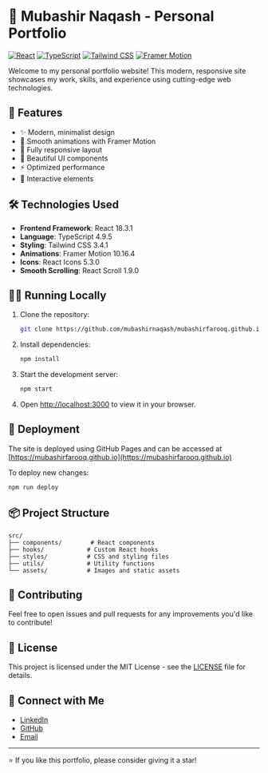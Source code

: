 # 🌟 Mubashir Naqash - Personal Portfolio

[![React](https://img.shields.io/badge/React-18.3.1-61DAFB?style=flat-square&logo=react)](https://reactjs.org/)
[![TypeScript](https://img.shields.io/badge/TypeScript-4.9.5-3178C6?style=flat-square&logo=typescript)](https://www.typescriptlang.org/)
[![Tailwind CSS](https://img.shields.io/badge/Tailwind_CSS-3.4.1-38B2AC?style=flat-square&logo=tailwind-css)](https://tailwindcss.com/)
[![Framer Motion](https://img.shields.io/badge/Framer_Motion-10.16.4-0055FF?style=flat-square&logo=framer)](https://www.framer.com/motion/)

Welcome to my personal portfolio website! This modern, responsive site showcases my work, skills, and experience using cutting-edge web technologies.

## 🚀 Features

- ✨ Modern, minimalist design
- 🎨 Smooth animations with Framer Motion
- 📱 Fully responsive layout
- 🌙 Beautiful UI components
- ⚡ Optimized performance
- 🎯 Interactive elements

## 🛠️ Technologies Used

- **Frontend Framework**: React 18.3.1
- **Language**: TypeScript 4.9.5
- **Styling**: Tailwind CSS 3.4.1
- **Animations**: Framer Motion 10.16.4
- **Icons**: React Icons 5.3.0
- **Smooth Scrolling**: React Scroll 1.9.0

## 🏃‍♂️ Running Locally

1. Clone the repository:
   ```bash
   git clone https://github.com/mubashirnaqash/mubashirfarooq.github.io.git
   ```

2. Install dependencies:
   ```bash
   npm install
   ```

3. Start the development server:
   ```bash
   npm start
   ```

4. Open [http://localhost:3000](http://localhost:3000) to view it in your browser.

## 🚀 Deployment

The site is deployed using GitHub Pages and can be accessed at [https://mubashirfarooq.github.io](https://mubashirfarooq.github.io)

To deploy new changes:
```bash
npm run deploy
```

## 📦 Project Structure

```
src/
├── components/        # React components
├── hooks/            # Custom React hooks
├── styles/           # CSS and styling files
├── utils/            # Utility functions
└── assets/           # Images and static assets
```

## 🤝 Contributing

Feel free to open issues and pull requests for any improvements you'd like to contribute!

## 📝 License

This project is licensed under the MIT License - see the [LICENSE](LICENSE) file for details.

## 🌟 Connect with Me

- [LinkedIn](https://www.linkedin.com/in/mubashir-naqash)
- [GitHub](https://github.com/mubashirnaqash)
- [Email](mailto:mubashirnaqash@gmail.com)

---

⭐️ If you like this portfolio, please consider giving it a star!
